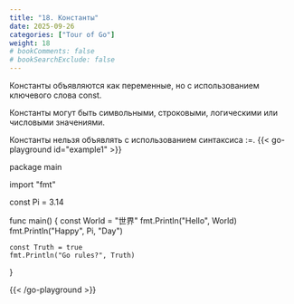 ```yaml
---
title: "18. Константы"
date: 2025-09-26
categories: ["Tour of Go"]
weight: 18
# bookComments: false
# bookSearchExclude: false
---
```

  
Константы объявляются как переменные, но с использованием ключевого слова const.

Константы могут быть символьными, строковыми, логическими или числовыми значениями.

Константы нельзя объявлять с использованием синтаксиса :=.
{{< go-playground id="example1" >}}

package main

import "fmt"

const Pi = 3.14

func main() {
    const World = "世界"
    fmt.Println("Hello", World)
    fmt.Println("Happy", Pi, "Day") 

	const Truth = true
	fmt.Println("Go rules?", Truth)
}

{{< /go-playground >}} 
